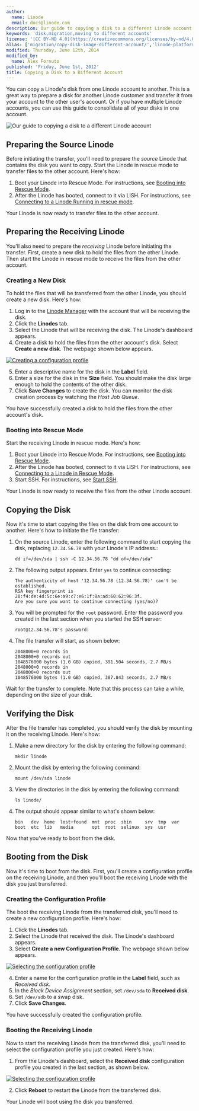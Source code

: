 ```yaml
---
author:
  name: Linode
  email: docs@linode.com
description: Our guide to copying a disk to a different Linode account
keywords: 'disk,migration,moving to different accounts'
license: '[CC BY-ND 4.0](https://creativecommons.org/licenses/by-nd/4.0)'
alias: ['migration/copy-disk-image-different-account/','linode-platform/manager/managing-disk-images/','migrate-to-linode/disk-images/copying-a-disk-image-to-a-different-account/']
modified: Thursday, June 12th, 2014
modified_by:
  name: Alex Fornuto
published: 'Friday, June 1st, 2012'
title: Copying a Disk to a Different Account
---
```


You can copy a Linode's disk from one Linode account to another. This is a great way to prepare a disk for another Linode customer and transfer it from your account to the other user's account. Or if you have multiple Linode accounts, you can use this guide to consolidate all of your disks in one account.

![Our guide to copying a disk to a different Linode account](/docs/assets/copying_a_disk_to_a_differnet_account_smg.png "Our guide to copying a disk to a different Linode account")

## Preparing the Source Linode

Before initiating the transfer, you'll need to prepare the *source* Linode that contains the disk you want to copy. Start the Linode in rescue mode to transfer files to the other account. Here's how:

1.  Boot your Linode into Rescue Mode. For instructions, see [Booting into Rescue Mode](/docs/troubleshooting/rescue-and-rebuild/#booting-into-rescue-mode).
2.  After the Linode has booted, connect to it via LISH. For instructions, see [Connecting to a Linode Running in rescue mode](/docs/troubleshooting/rescue-and-rebuild/#connecting-to-a-linode-running-in-rescue-mode).

Your Linode is now ready to transfer files to the other account.

## Preparing the Receiving Linode

You'll also need to prepare the *receiving* Linode before initiating the transfer. First, create a new disk to hold the files from the other Linode. Then start the Linode in rescue mode to receive the files from the other account.

### Creating a New Disk

To hold the files that will be transferred from the other Linode, you should create a new disk. Here's how:

1.  Log in to the [Linode Manager](https://manager.linode.com) with the account that will be receiving the disk.
2.  Click the **Linodes** tab.
3.  Select the Linode that will be receiving the disk. The Linode's dashboard appears.
4.  Create a disk to hold the files from the other account's disk. Select **Create a new disk**. The webpage shown below appears.

[![Creating a configuration profile](/docs/assets/1746-migration3-1_small.png)](/docs/assets/1747-migration3-1.png)

5.  Enter a descriptive name for the disk in the **Label** field.
6.  Enter a size for the disk in the **Size** field. You should make the disk large enough to hold the contents of the other disk.
7.  Click **Save Changes** to create the disk. You can monitor the disk creation process by watching the *Host Job Queue*.

You have successfully created a disk to hold the files from the other account's disk.

### Booting into Rescue Mode

Start the receiving Linode in rescue mode. Here's how:

1.  Boot your Linode into Rescue Mode. For instructions, see [Booting into Rescue Mode](/docs/troubleshooting/rescue-and-rebuild/#booting-into-rescue-mode).
2.  After the Linode has booted, connect to it via LISH. For instructions, see [Connecting to a Linode in Rescue Mode](/docs/troubleshooting/rescue-and-rebuild/#connecting-to-a-linode-running-in-rescue-mode).
3.  Start SSH. For instructions, see [Start SSH](/docs/troubleshooting/rescue-and-rebuild/#starting-ssh).

Your Linode is now ready to receive the files from the other Linode account.

## Copying the Disk

Now it's time to start copying the files on the disk from one account to another. Here's how to initiate the file transfer:

1.  On the source Linode, enter the following command to start copying the disk, replacing `12.34.56.78` with your Linode's IP address.:

        dd if=/dev/sda | ssh -C 12.34.56.78 "dd of=/dev/sda"

2.  The following output appears. Enter `yes` to continue connecting:

        The authenticity of host '12.34.56.78 (12.34.56.78)' can't be established.
        RSA key fingerprint is 20:f4:de:4d:5c:6e:a9:c7:e6:1f:8a:ad:60:62:96:3f.
        Are you sure you want to continue connecting (yes/no)?

3.  You will be prompted for the `root` password. Enter the password you created in the last section when you started the SSH server:

        root@12.34.56.78's password:

4.  The file transfer will start, as shown below:

        2048000+0 records in
        2048000+0 records out
        1048576000 bytes (1.0 GB) copied, 391.504 seconds, 2.7 MB/s
        2048000+0 records in
        2048000+0 records out
        1048576000 bytes (1.0 GB) copied, 387.843 seconds, 2.7 MB/s

Wait for the transfer to complete. Note that this process can take a while, depending on the size of your disk.

## Verifying the Disk

After the file transfer has completed, you should verify the disk by mounting it on the receiving Linode. Here's how:

1.  Make a new directory for the disk by entering the following command:

        mkdir linode

2.  Mount the disk by entering the following command:

        mount /dev/sda linode

3.  View the directories in the disk by entering the following command:

        ls linode/

4.  The output should appear similar to what's shown below:

        bin   dev  home  lost+found  mnt  proc  sbin     srv  tmp  var
        boot  etc  lib   media       opt  root  selinux  sys  usr   

Now that you've ready to boot from the disk.

## Booting from the Disk

Now it's time to boot from the disk. First, you'll create a configuration profile on the receiving Linode, and then you'll boot the receiving Linode with the disk you just transferred.

### Creating the Configuration Profile

The boot the receiving Linode from the transferred disk, you'll need to create a new configuration profile. Here's how:

1.  Click the **Linodes** tab.
2.  Select the Linode that received the disk. The Linode's dashboard appears.
3.  Select **Create a new Configuration Profile**. The webpage shown below appears.

[![Selecting the configuration profile](/docs/assets/1065-migration6-small.png)](/docs/assets/1064-migration6.png)

4.  Enter a name for the configuration profile in the **Label** field, such as *Received disk*.
5.  In the *Block Device Assignment* section, set `/dev/sda` to **Received disk**.
6.  Set `/dev/sdb` to a swap disk.
7.  Click **Save Changes**.

You have successfully created the configuration profile.

### Booting the Receiving Linode

Now to start the receiving Linode from the transferred disk, you'll need to select the configuration profile you just created. Here's how:

1.  From the Linode's dashboard, select the **Received disk** configuration profile you created in the last section, as shown below.

[![Selecting the configuration profile](/docs/assets/1060-migration4-small.png)](/docs/assets/1061-migration4.png)

2.  Click **Reboot** to restart the Linode from the transferred disk.

Your Linode will boot using the disk you transferred.
